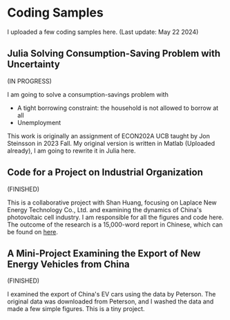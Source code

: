 # Coding Samples

I uploaded a few coding samples here. (Last update: May 22 2024)

## Julia Solving Consumption-Saving Problem with Uncertainty

(IN PROGRESS)

I am going to solve a consumption-savings problem with

* A tight borrowing constraint: the household is not allowed to borrow at all
* Unemployment

This work is originally an assignment of ECON202A UCB taught by Jon Steinsson in 2023 Fall. My original version is written in Matlab (Uploaded already), I am going to rewrite it in Julia here.

## Code for a Project on Industrial Organization

(FINISHED)

This is a collaborative project with Shan Huang, focusing on Laplace New Energy Technology Co., Ltd. and examining the dynamics of China's photovoltaic cell industry. I am responsible for all the figures and code here. The outcome of the research is a 15,000-word report in Chinese, which can be found on [here](https://jingxiangh.github.io/assets/IO_Project.pdf).

## A Mini-Project Examining the Export of New Energy Vehicles from China

(FINISHED)

I examined the export of China's EV cars using the data by Peterson. The original data was downloaded from Peterson, and I washed the data and made a few simple figures. This is a tiny project.